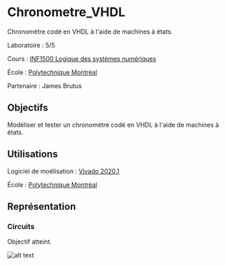 # Chronometre_VHDL

Chronomètre codé en VHDL à l'aide de machines à états.

Laboratoire : 5/5

Cours : [INF1500 Logique des systèmes numériques](https://www.polymtl.ca/programmes/cours/logique-des-systemes-numeriques)

École : [Polytechnique Montréal](https://www.polymtl.ca)

Partenaire : James Brutus


## Objectifs

Modéliser et tester un chronomètre codé en VHDL à l'aide de machines à états.

## Utilisations
Logiciel de moélisation : [Vivado 2020.1](https://www.xilinx.com/support/download.html)

École : [Polytechnique Montréal](https://www.polymtl.ca)


## Représentation

### Circuits

Objectif atteint.

![alt text](https://github.com/TritzA/FSM_VHDL/blob/main/image/objectif.PNG)


